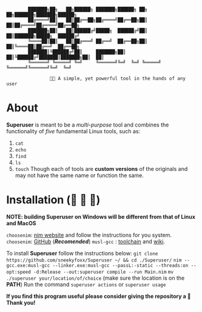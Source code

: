 

            ███████╗██╗   ██╗██████╗ ███████╗██████╗ ██╗   ██╗███████╗███████╗██████╗ 
            ██╔════╝██║   ██║██╔══██╗██╔════╝██╔══██╗██║   ██║██╔════╝██╔════╝██╔══██╗
            ███████╗██║   ██║██████╔╝█████╗  ██████╔╝██║   ██║███████╗█████╗  ██████╔╝
            ╚════██║██║   ██║██╔═══╝ ██╔══╝  ██╔══██╗██║   ██║╚════██║██╔══╝  ██╔══██╗
            ███████║╚██████╔╝██║     ███████╗██║  ██║╚██████╔╝███████║███████╗██║  ██║
            ╚══════╝ ╚═════╝ ╚═╝     ╚══════╝╚═╝  ╚═╝ ╚═════╝ ╚══════╝╚══════╝╚═╝  ╚═╝

                    🔋🔧 A simple, yet powerful tool in the hands of any user


# About
**Superuser** is meant to be a *multi-purpose* tool and combines the functionality of *five* fundamental Linux tools, such as:
1. `cat`
2. `echo`
3. `find`
4. `ls`
5. `touch`
Though each of tools are **custom versions** of the originals and may not have the same name or function the same.

# Installation (  )
**NOTE: building Superuser on Windows will be different from that of Linux and MacOS**

`choosenim`: [nim website](https://nim-lang.org/install_unix.html) and follow the instructions for you system.
`choosenim`: [GitHub](https://github.com/dom96/choosenim) (***Recomended***)
`musl-gcc` : [toolchain](https://musl.cc/) and [wiki](https://wiki.musl-libc.org/getting-started.html).

To install **Superuser** follow the instructions below:
`git clone https://github.com/sneekyfoxx/Superuser ~/ && cd ./Superuser/`
`nim --gcc.exe:musl-gcc --linker.exe:musl-gcc --passL:-static --threads:on --opt:speed -d:Release --out:superuser compile --run Main.nim`
`mv ./superuser your/location/of/choice` (make sure the location is on the **PATH**)
Run the command `superuser actions` or `superuser usage`


**If you find this program useful please consider giving the repository a 🌟**
**Thank you!**
